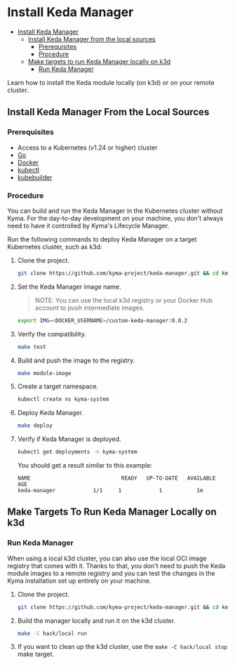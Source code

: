 # Install Keda Manager 

- [Install Keda Manager](#install-keda-manager)
  - [Install Keda Manager from the local sources](#install-keda-manager-from-the-local-sources)
    - [Prerequisites](#prerequisites)
    - [Procedure](#procedure)
  - [Make targets to run Keda Manager locally on k3d](#make-targets-to-run-keda-manager-locally-on-k3d)
    - [Run Keda Manager](#run-keda-manager)

Learn how to install the Keda module locally (on k3d) or on your remote cluster.

## Install Keda Manager From the Local Sources 

### Prerequisites

- Access to a Kubernetes (v1.24 or higher) cluster
- [Go](https://go.dev/)
- [Docker](https://www.docker.com/)
- [kubectl](https://kubernetes.io/docs/tasks/tools/)
- [kubebuilder](https://book.kubebuilder.io/)

### Procedure

You can build and run the Keda Manager in the Kubernetes cluster without Kyma.
For the day-to-day development on your machine, you don't always need to have it controlled by Kyma's Lifecycle Manager.

Run the following commands to deploy Keda Manager on a target Kubernetes cluster, such as k3d:

1. Clone the project.

   ```bash
   git clone https://github.com/kyma-project/keda-manager.git && cd keda-manager/
   ```

2. Set the Keda Manager image name.

   > NOTE: You can use the local k3d registry or your Docker Hub account to push intermediate images.  
   ```bash
   export IMG=<DOCKER_USERNAME>/custom-keda-manager:0.0.2
   ```

3. Verify the compatibility.

   ```bash
   make test
   ```
4. Build and push the image to the registry.

   ```bash
   make module-image
   ```
5. Create a target namespace.

   ```bash
   kubectl create ns kyma-system
   ```

6. Deploy Keda Manager.

   ```bash
   make deploy
   ```

7. Verify if Keda Manager is deployed.

   ```bash
   kubectl get deployments -n kyma-system
   ```

   You should get a result similar to this example:

   ```
   NAME                             READY   UP-TO-DATE   AVAILABLE   AGE
   keda-manager            1/1     1            1           1m
   ```

## Make Targets To Run Keda Manager Locally on k3d

### Run Keda Manager

When using a local k3d cluster, you can also use the local OCI image registry that comes with it.
Thanks to that, you don't need to push the Keda module images to a remote registry and you can test the changes in the Kyma installation set up entirely on your machine.

1. Clone the project.

   ```bash
   git clone https://github.com/kyma-project/keda-manager.git && cd keda-manager/
   ```
2. Build the manager locally and run it on the k3d cluster.

   ```bash
   make -C hack/local run
   ```
3. If you want to clean up the k3d cluster, use the `make -C hack/local stop` make target.

